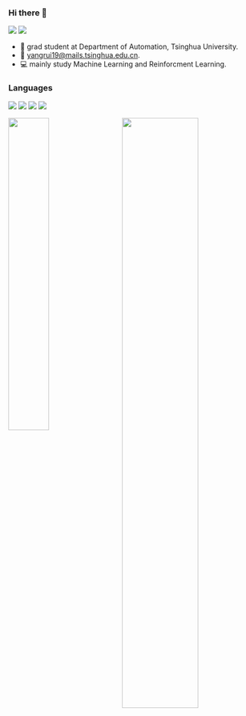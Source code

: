 ### Hi there 👋

![](https://visitor-badge.glitch.me/badge?page_id=CasterWx.readme)
![](https://img.shields.io/github/stars/YangRui2015?style=social)
- :school:  grad student at Department of Automation, Tsinghua University.
- :email:  yangrui19@mails.tsinghua.edu.cn.
- :computer: mainly study Machine Learning and Reinforcment Learning.

### Languages
![](https://img.shields.io/badge/-python-yellow?style=plastic&logo=python)
![](https://img.shields.io/badge/-javascript-orange?style=plastic&logo=javascript)
![](https://img.shields.io/badge/-html-blue?style=plastic&logo=html5)
![](https://img.shields.io/badge/-C++-green?style=plastic&logo=C)


<a href="https://github.com/wangsrGit119/audio-translate">
  <img align="left" src="https://github-readme-stats.vercel.app/api/top-langs/?username=YangRui2015&layout=compact" width=40% />
  <img align='right' src='https://github-readme-stats.vercel.app/api?username=YangRui2015&show_icons=true&count_private=true&hide=prs&theme=default_repocard', width=55%>
</a>




<!--
**YangRui2015/YangRui2015** is a ✨ _special_ ✨ repository because its `README.md` (this file) appears on your GitHub profile.

Here are some ideas to get you started:

- 🔭 I’m currently working on ...
- 🌱 I’m currently learning ...
- 👯 I’m looking to collaborate on ...
- 🤔 I’m looking for help with ...
- 💬 Ask me about ...
- 📫 How to reach me: ...
- 😄 Pronouns: ...
- ⚡ Fun fact: ...
-->
